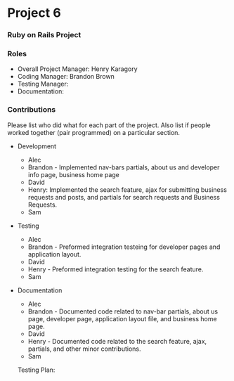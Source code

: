 # Project 6
### Ruby on Rails Project

### Roles
* Overall Project Manager: Henry Karagory
* Coding Manager: Brandon Brown 
* Testing Manager:
* Documentation:

### Contributions
Please list who did what for each part of the project.
Also list if people worked together (pair programmed) on a particular section.

* Development
  * Alec 
  * Brandon - Implemented nav-bars partials, about us and developer info page, business home page
  * David
  * Henry: Implemented the search feature, ajax for submitting business requests and posts, and partials for search requests and Business Requests. 
  * Sam

* Testing
  * Alec 
  * Brandon - Preformed integration testeing for developer pages and application layout. 
  * David
  * Henry - Preformed integration testing for the search feature.
  * Sam
  
* Documentation
  * Alec 
  * Brandon - Documented code related to nav-bar partials, about us page, developer page, application layout file, and business home page. 
  * David
  * Henry - Documented code related to the search feature, ajax, partials, and other minor contributions.
  * Sam
  
  Testing Plan:
